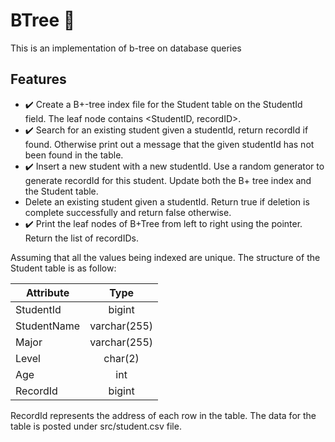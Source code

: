 # BTree :deciduous_tree:
This is an implementation of b-tree on database queries 

## Features
- :heavy_check_mark:  Create a B+-tree index file for the Student table on the StudentId field. The leaf node contains <StudentID, recordID>.
- :heavy_check_mark:  Search for an existing student given a studentId, return recordId if found. Otherwise print out a message that the given studentId has not been found in the table.
- :heavy_check_mark:  Insert a new student with a new studentId. Use a random generator to generate recordId for this student. Update both the B+ tree index and the Student table.
-   Delete an existing student given a studentId. Return true if deletion is complete successfully and return false otherwise.
- :heavy_check_mark:  Print the leaf nodes of B+Tree from left to right using the pointer. Return the list of recordIDs.

Assuming that all the values being indexed are unique. The structure of the Student table is as follow:

| Attribute | Type |
| ---------- | :-----------: |
| StudentId | bigint |
| StudentName | varchar(255) |
| Major | varchar(255) |
| Level | char(2) |
| Age   | int |
| RecordId | bigint |



RecordId represents the address of each row in the table. The data for the table is posted under src/student.csv file. 
